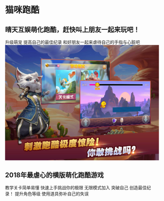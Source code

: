#  猫咪跑酷

## 晴天互娱萌化跑酷，赶快叫上朋友一起来玩吧！

升级萌宠 提高自己的最佳纪录
和好朋友一起来虐待自己的手指与心脏吧
<img src="a.jpg">
## 2018年最虐心的横版萌化跑酷游戏
教学关卡简单易懂 快速上手挑战你的极限
无限模式加入 突破自己 创造最佳纪录！
提升角色等级 使用道具弥补自己的失误


